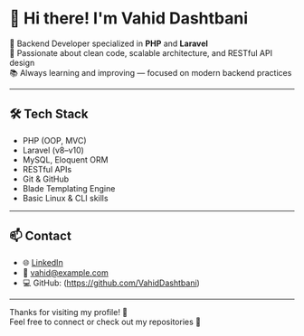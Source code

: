 # 👋 Hi there! I'm Vahid Dashtbani

💼 Backend Developer specialized in **PHP** and **Laravel**  
🧠 Passionate about clean code, scalable architecture, and RESTful API design  
📚 Always learning and improving — focused on modern backend practices

---

## 🛠️ Tech Stack

- PHP (OOP, MVC)
- Laravel (v8–v10)
- MySQL, Eloquent ORM
- RESTful APIs
- Git & GitHub
- Blade Templating Engine
- Basic Linux & CLI skills

---

## 📫 Contact

- 🌐 [LinkedIn](https://www.linkedin.com/in/vahid-dashtbani/)
- 📧 vahid@example.com
- 💻 GitHub: (https://github.com/VahidDashtbani)

---

Thanks for visiting my profile! 🙌  
Feel free to connect or check out my repositories 🚀
